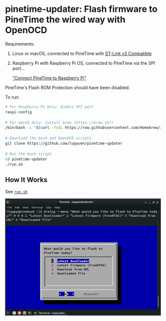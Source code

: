 # pinetime-updater: Flash firmware to PineTime the wired way with OpenOCD

Requirements:

1.  Linux or macOS, connected to PineTime with [ST-Link v2 Compatible](https://www.aliexpress.com/wholesale?catId=0&initiative_id=SB_20180924134644&SearchText=st-link+v2&switch_new_app=y)

1.  Raspberry Pi with Raspberry Pi OS, connected to PineTime via the SPI port...

    ["Connect PineTime to Raspberry Pi"](https://github.com/lupyuen/visual-embedded-rust/blob/master/README.md#connect-pinetime-to-raspberry-pi)

PineTime's Flash ROM Protection should have been disabled.

To run:

```bash
# For Raspberry Pi Only: Enable SPI port
raspi-config

# For macOS Only: Install brew (https://brew.sh/)
/bin/bash -c "$(curl -fsSL https://raw.githubusercontent.com/Homebrew/install/master/install.sh)"

# Download the bash and OpenOCD scripts
git clone https://github.com/lupyuen/pinetime-updater

# Run the bash script
cd pinetime-updater
./run.sh

```

## How It Works

See [`run.sh`](run.sh)

![](pinetime-updater.png)
